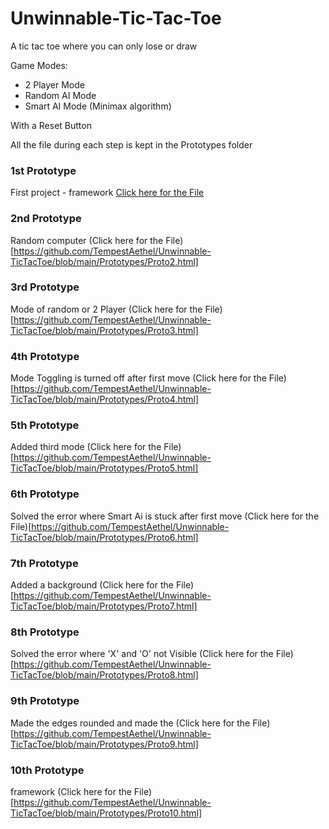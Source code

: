 # Unwinnable-Tic-Tac-Toe
A tic tac toe where you can only lose or draw 

Game Modes:
- 2 Player Mode
- Random AI Mode
- Smart AI Mode (Minimax algorithm)
  
With a Reset Button 

All the file during each step is kept in the Prototypes folder

### 1st Prototype
First project - framework
[Click here for the File](https://github.com/TempestAethel/Unwinnable-TicTacToe/blob/main/Prototypes/Proto1.html)

### 2nd Prototype
Random computer 
(Click here for the File)[https://github.com/TempestAethel/Unwinnable-TicTacToe/blob/main/Prototypes/Proto2.html]

### 3rd Prototype
Mode of random or 2 Player
(Click here for the File)[https://github.com/TempestAethel/Unwinnable-TicTacToe/blob/main/Prototypes/Proto3.html]

### 4th Prototype
Mode Toggling is turned off after first move
(Click here for the File)[https://github.com/TempestAethel/Unwinnable-TicTacToe/blob/main/Prototypes/Proto4.html]

### 5th Prototype
Added third mode
(Click here for the File)[https://github.com/TempestAethel/Unwinnable-TicTacToe/blob/main/Prototypes/Proto5.html]

### 6th Prototype
Solved the error where Smart Ai is stuck after first move
(Click here for the File)[https://github.com/TempestAethel/Unwinnable-TicTacToe/blob/main/Prototypes/Proto6.html]

### 7th Prototype
Added a background 
(Click here for the File)[https://github.com/TempestAethel/Unwinnable-TicTacToe/blob/main/Prototypes/Proto7.html]

### 8th Prototype
Solved the error where 'X' and 'O' not Visible
(Click here for the File)[https://github.com/TempestAethel/Unwinnable-TicTacToe/blob/main/Prototypes/Proto8.html]

### 9th Prototype
Made the edges rounded and made the 
(Click here for the File)[https://github.com/TempestAethel/Unwinnable-TicTacToe/blob/main/Prototypes/Proto9.html]

### 10th Prototype
framework 
(Click here for the File)[https://github.com/TempestAethel/Unwinnable-TicTacToe/blob/main/Prototypes/Proto10.html]
